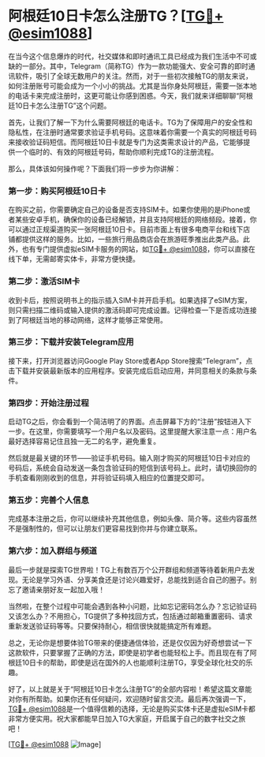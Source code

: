 # 阿根廷10日卡怎么注册TG？[[TG💪+ @esim1088](https://t.me/s/esim1088)]

在当今这个信息爆炸的时代，社交媒体和即时通讯工具已经成为我们生活中不可或缺的一部分。其中，Telegram（简称TG）作为一款功能强大、安全可靠的即时通讯软件，吸引了全球无数用户的关注。然而，对于一些初次接触TG的朋友来说，如何注册账号可能会成为一个小小的挑战。尤其是当你身处阿根廷，需要一张本地的电话卡来完成注册时，这更可能让你感到困惑。今天，我们就来详细聊聊“阿根廷10日卡怎么注册TG”这个问题。

首先，让我们了解一下为什么需要阿根廷的电话卡。TG为了保障用户的安全性和隐私性，在注册时通常要求验证手机号码。这意味着你需要一个真实的阿根廷号码来接收验证码短信。而阿根廷10日卡就是专门为这类需求设计的产品，它能够提供一个临时的、有效的阿根廷号码，帮助你顺利完成TG的注册流程。

那么，具体该如何操作呢？下面我们将一步步为你讲解：

### 第一步：购买阿根廷10日卡

在购买之前，你需要确定自己的设备是否支持SIM卡。如果你使用的是iPhone或者某些安卓手机，确保你的设备已经解锁，并且支持阿根廷的网络频段。接着，你可以通过正规渠道购买一张阿根廷10日卡。目前市面上有很多电商平台和线下店铺都提供这样的服务。比如，一些旅行用品商店会在旅游旺季推出此类产品。此外，也有专门提供虚拟eSIM卡服务的网站，如[TG💪+ @esim1088](https://t.me/s/esim1088)，你可以直接在线下单，无需邮寄实体卡，非常方便快捷。

### 第二步：激活SIM卡

收到卡后，按照说明书上的指示插入SIM卡并开启手机。如果选择了eSIM方案，则只需扫描二维码或输入提供的激活码即可完成设置。记得检查一下是否成功连接到了阿根廷当地的移动网络，这样才能够正常使用。

### 第三步：下载并安装Telegram应用

接下来，打开浏览器访问Google Play Store或者App Store搜索“Telegram”，点击下载并安装最新版本的应用程序。安装完成后启动应用，并同意相关的条款与条件。

### 第四步：开始注册过程

启动TG之后，你会看到一个简洁明了的界面。点击屏幕下方的“注册”按钮进入下一步。在这里，你需要填写一个用户名以及密码。这里提醒大家注意一点：用户名最好选择容易记住且独一无二的名字，避免重复。

然后就是最关键的环节——验证手机号码。输入刚才购买的阿根廷10日卡对应的号码后，系统会自动发送一条包含验证码的短信到该号码上。此时，请切换回你的手机查看刚刚收到的信息，并将验证码填入相应的位置提交即可。

### 第五步：完善个人信息

完成基本注册之后，你可以继续补充其他信息，例如头像、简介等。这些内容虽然不是强制性的，但可以让朋友们更容易找到你并与你建立联系。

### 第六步：加入群组与频道

最后一步就是探索TG世界啦！TG上有数百万个公开群组和频道等待着新用户去发现。无论是学习外语、分享美食还是讨论兴趣爱好，总能找到适合自己的圈子。别忘了邀请亲朋好友一起加入哦！

当然啦，在整个过程中可能会遇到各种小问题，比如忘记密码怎么办？忘记验证码又该怎么办？不用担心，TG提供了多种找回方式，包括通过邮箱重置密码、请求重新发送验证码等等。只要保持耐心，相信很快就能搞定所有难题。

总之，无论你是想要体验TG带来的便捷通信体验，还是仅仅因为好奇想尝试一下这款软件，只要掌握了正确的方法，即使是初学者也能轻松上手。而且现在有了阿根廷10日卡的帮助，即使是远在国外的人也能顺利注册TG，享受全球化社交的乐趣。

好了，以上就是关于“阿根廷10日卡怎么注册TG”的全部内容啦！希望这篇文章能对你有所帮助。如果你还有任何疑问，欢迎随时留言交流。最后再次强调一下，[TG💪+ @esim1088](https://t.me/s/esim1088)是一个值得信赖的选择，无论是购买实体卡还是虚拟eSIM卡都非常方便实用。祝大家都能早日加入TG大家庭，开启属于自己的数字社交之旅吧！

[[TG💪+ @esim1088](https://t.me/s/esim1088) ![Image](https://i.postimg.cc/4NQfJmqS/Snipaste-2025-05-13-00-14-12.png)]